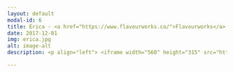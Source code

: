 ```yaml
---
layout: default
modal-id: 6
title: Erica - <a href="https://www.flavourworks.co/">Flavourworks</a>
date: 2017-12-01
img: erica.jpg
alt: image-alt
description: <p align="left"> <iframe width="560" height="315" src="https://www.youtube.com/embed/-61v6qIsJyo?rel=0&amp;controls=0" frameborder="0" allow="autoplay; encrypted-media" allowfullscreen></iframe> <br/> <br/> I worked with Flavourworks as an engine and tools engineer on Erica, an upcoming interactive live-action game for PS4. <br/> <br/> I was responsible for core engine features (openFrameworks/C++); 3D GUI framework, interactive video scrubbing, dynamic DOF Gaussian blur shaders, Lua integration, profiling and optimisation. <br/> <br/> I also led the development of GUI editor tool (Qt/C++), for use by film directors, editors and game designers to rapidly create branching interactive experiences. </p> 

---
```


